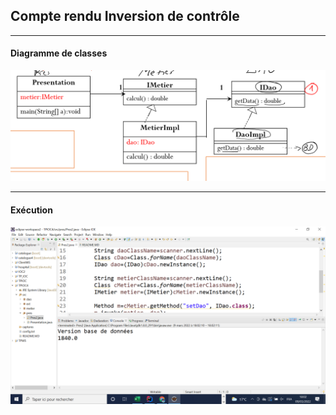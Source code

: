 <h2>Compte rendu Inversion de contrôle</h2>
<hr>
<h4>Diagramme de classes</h4>
<img src="captures/capt1.png">
<hr>
<h4>Exécution</h4>
<img src="captures/capt2.png">